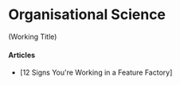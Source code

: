 # Organisational Science

(Working Title)

#### Articles

- [12 Signs You're Working in a Feature Factory] [](https://hackernoon.com/12-signs-youre-working-in-a-feature-factory-44a5b938d6a2)
